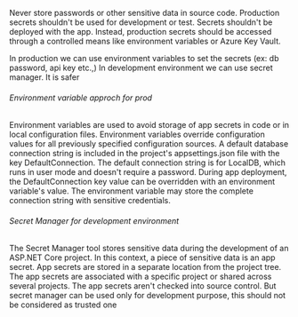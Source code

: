 


Never store passwords or other sensitive data in source code. Production secrets shouldn't be used for development or test. Secrets shouldn't be deployed with the app. Instead, production secrets should be accessed through a controlled means like environment variables or Azure Key Vault.


In production we can use environment variables to set the secrets (ex: db password, api key etc.,)
In development environment we can use secret manager. It is safer


###### Environment variable approch for prod
Environment variables are used to avoid storage of app secrets in code or in local configuration files. Environment variables override configuration values for all previously specified configuration sources.
A default database connection string is included in the project's appsettings.json file with the key DefaultConnection. The default connection string is for LocalDB, which runs in user mode and doesn't require a password. During app deployment, the DefaultConnection key value can be overridden with an environment variable's value. The environment variable may store the complete connection string with sensitive credentials.


###### Secret Manager for development environment
The Secret Manager tool stores sensitive data during the development of an ASP.NET Core project. In this context, a piece of sensitive data is an app secret. App secrets are stored in a separate location from the project tree. The app secrets are associated with a specific project or shared across several projects. The app secrets aren't checked into source control.
But secret manager can be used only for development purpose, this should not be considered as trusted one
